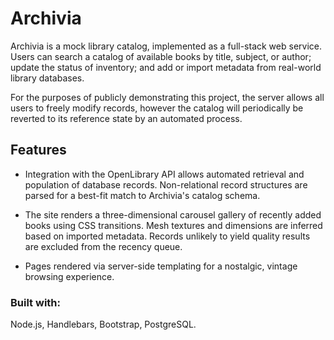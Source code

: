 # Archivia

Archivia is a mock library catalog, implemented as a full-stack web service. Users can search a catalog of available books by title, subject, or author; update the status of inventory; and add or import metadata from real-world library databases.

For the purposes of publicly demonstrating this project, the server allows all users to freely modify records, however the catalog will periodically be reverted to its reference state by an automated process.

## Features

- Integration with the OpenLibrary API allows automated retrieval and population of database records. Non-relational record structures are parsed for a best-fit match to Archivia's catalog schema.

- The site renders a three-dimensional carousel gallery of recently added books using CSS transitions. Mesh textures and dimensions are inferred based on imported metadata. Records unlikely to yield quality results are excluded from the recency queue.

- Pages rendered via server-side templating for a nostalgic, vintage browsing experience.

### Built with:

Node.js, Handlebars, Bootstrap, PostgreSQL.
